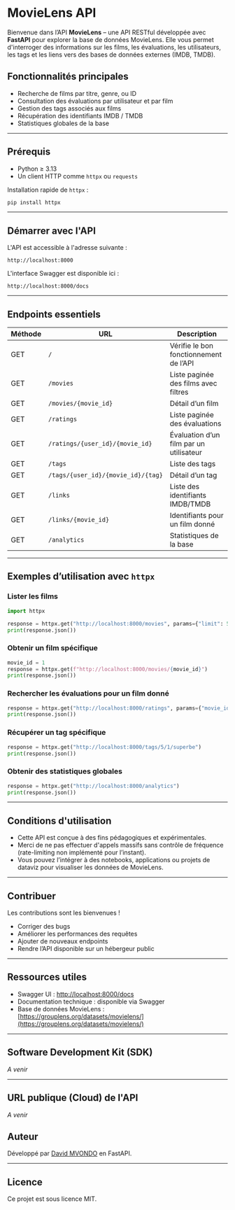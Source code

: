 # MovieLens API

Bienvenue dans l’API **MovieLens** – une API RESTful développée avec **FastAPI** pour explorer la base de données MovieLens. Elle vous permet d'interroger des informations sur les films, les évaluations, les utilisateurs, les tags et les liens vers des bases de données externes (IMDB, TMDB).

## Fonctionnalités principales

- Recherche de films par titre, genre, ou ID
- Consultation des évaluations par utilisateur et par film
- Gestion des tags associés aux films
- Récupération des identifiants IMDB / TMDB
- Statistiques globales de la base

---

## Prérequis

- Python ≥ 3.13
- Un client HTTP comme `httpx` ou `requests`

Installation rapide de `httpx` :

```bash
pip install httpx
```

---

## Démarrer avec l'API

L'API est accessible à l'adresse suivante :

```
http://localhost:8000
```

L'interface Swagger est disponible ici :

```
http://localhost:8000/docs
```

---

## Endpoints essentiels

| Méthode | URL                                 | Description |
|--------|--------------------------------------|-------------|
| GET    | `/`                                  | Vérifie le bon fonctionnement de l’API |
| GET    | `/movies`                            | Liste paginée des films avec filtres |
| GET    | `/movies/{movie_id}`                 | Détail d’un film |
| GET    | `/ratings`                           | Liste paginée des évaluations |
| GET    | `/ratings/{user_id}/{movie_id}`      | Évaluation d’un film par un utilisateur |
| GET    | `/tags`                              | Liste des tags |
| GET    | `/tags/{user_id}/{movie_id}/{tag}`   | Détail d’un tag |
| GET    | `/links`                             | Liste des identifiants IMDB/TMDB |
| GET    | `/links/{movie_id}`                  | Identifiants pour un film donné |
| GET    | `/analytics`                         | Statistiques de la base |

---

## Exemples d’utilisation avec `httpx`

### Lister les films

```python
import httpx

response = httpx.get("http://localhost:8000/movies", params={"limit": 5})
print(response.json())
```

### Obtenir un film spécifique

```python
movie_id = 1
response = httpx.get(f"http://localhost:8000/movies/{movie_id}")
print(response.json())
```

### Rechercher les évaluations pour un film donné

```python
response = httpx.get("http://localhost:8000/ratings", params={"movie_id": 1})
print(response.json())
```

### Récupérer un tag spécifique

```python
response = httpx.get("http://localhost:8000/tags/5/1/superbe")
print(response.json())
```

### Obtenir des statistiques globales

```python
response = httpx.get("http://localhost:8000/analytics")
print(response.json())
```

---

## Conditions d'utilisation

- Cette API est conçue à des fins pédagogiques et expérimentales.
- Merci de ne pas effectuer d'appels massifs sans contrôle de fréquence (rate-limiting non implémenté pour l’instant).
- Vous pouvez l’intégrer à des notebooks, applications ou projets de dataviz pour visualiser les données de MovieLens.

---

## Contribuer

Les contributions sont les bienvenues !

- Corriger des bugs
- Améliorer les performances des requêtes
- Ajouter de nouveaux endpoints
- Rendre l’API disponible sur un hébergeur public

---

## Ressources utiles

- Swagger UI : [http://localhost:8000/docs](http://localhost:8000/docs)
- Documentation technique : disponible via Swagger
- Base de données MovieLens : [https://grouplens.org/datasets/movielens/](https://grouplens.org/datasets/movielens/)

---

## Software Development Kit (SDK)

*A venir*

---

## URL publique (Cloud) de l'API

*A venir*

## Auteur

Développé par [David MVONDO](https://github.com/zomloa/) en FastAPI.

---

## Licence

Ce projet est sous licence MIT.